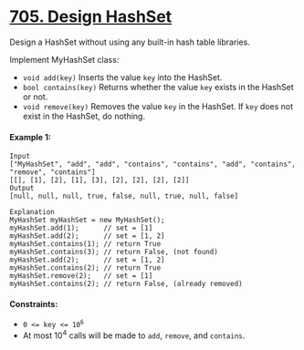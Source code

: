 # [705. Design HashSet](https://leetcode.com/problems/design-hashset/description/)

Design a HashSet without using any built-in hash table libraries.

Implement MyHashSet class:

* ```void add(key)``` Inserts the value ```key``` into the HashSet.
* ```bool contains(key)``` Returns whether the value ```key``` exists in the HashSet or not.
* ```void remove(key)``` Removes the value ```key``` in the HashSet. If ```key``` does not exist in the HashSet, do nothing.



#### Example 1:
```
Input
["MyHashSet", "add", "add", "contains", "contains", "add", "contains", "remove", "contains"]
[[], [1], [2], [1], [3], [2], [2], [2], [2]]
Output
[null, null, null, true, false, null, true, null, false]

Explanation
MyHashSet myHashSet = new MyHashSet();
myHashSet.add(1);      // set = [1]
myHashSet.add(2);      // set = [1, 2]
myHashSet.contains(1); // return True
myHashSet.contains(3); // return False, (not found)
myHashSet.add(2);      // set = [1, 2]
myHashSet.contains(2); // return True
myHashSet.remove(2);   // set = [1]
myHashSet.contains(2); // return False, (already removed)
```


#### Constraints:
* <code>0 <= key <= 10<sup>6</sup></code>
* At most 10<sup>4</sup> calls will be made to ```add```, ```remove```, and ```contains```.